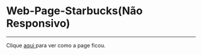 # Web-Page-Starbucks(Não Responsivo) 
<hr>
<P>Clique <a href="https://outerhavendd.github.io/Web-Page-Starbucks/" target="_blank"> aqui </a> para ver como a page ficou.</p>

